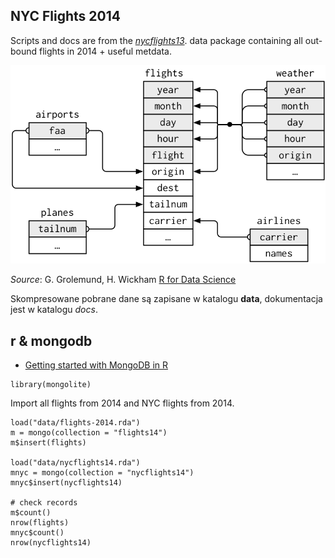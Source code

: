 ## NYC Flights 2014

Scripts and docs are from the
[_nycflights13_](https://github.com/hadley/nycflights13).
data package containing all out-bound flights in 2014 + useful metdata.

![relational nycflights](images/relational-nycflights.png)

_Source_: G. Grolemund, H. Wickham [R for Data Science](http://r4ds.had.co.nz/relational-data.html)

Skompresowane pobrane dane są zapisane w katalogu **data**,
dokumentacja jest w katalogu *docs*.

## r & mongodb

* [Getting started with MongoDB in R](https://cran.r-project.org/web/packages/mongolite/vignettes/intro.html)

```{r}
library(mongolite)
```

Import all flights from 2014 and NYC flights from 2014.
```{r}
load("data/flights-2014.rda")
m = mongo(collection = "flights14")
m$insert(flights)

load("data/nycflights14.rda")
mnyc = mongo(collection = "nycflights14")
mnyc$insert(nycflights14)

# check records
m$count()
nrow(flights)
mnyc$count()
nrow(nycflights14)
```
